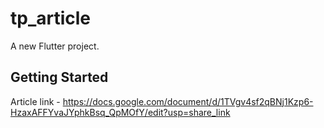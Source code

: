 # tp_article

A new Flutter project.

## Getting Started


Article link - https://docs.google.com/document/d/1TVgv4sf2qBNj1Kzp6-HzaxAFFYvaJYphkBsq_QpMOfY/edit?usp=share_link
